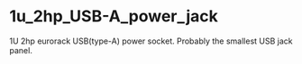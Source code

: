 # 1u_2hp_USB-A_power_jack
1U 2hp eurorack USB(type-A) power socket. Probably the smallest USB jack panel.
